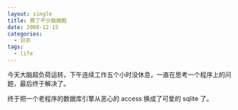 ```yaml
---
layout: single
title: 费了不少脑细胞
date: 2008-12-15
categories:
  - 日志
tags:
  - life
---
```


今天大脑超负荷运转，下午连续工作五个小时没休息，一直在思考一个程序上的问题，最后终于解决了。

终于把一个老程序的数据库引擎从恶心的 access 换成了可爱的 sqlite 了。
